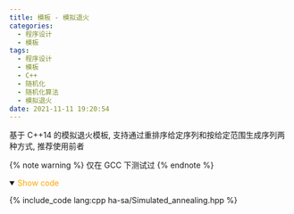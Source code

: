 ```yaml
---
title: 模板 - 模拟退火
categories:
  - 程序设计
  - 模板
tags:
  - 程序设计
  - 模板
  - C++
  - 随机化
  - 随机化算法
  - 模拟退火
date: 2021-11-11 19:20:54
---
```


基于 C++14 的模拟退火模板, 支持通过重排序给定序列和按给定范围生成序列两种方式, 推荐使用前者

{% note warning %}
仅在 GCC 下测试过
{% endnote %}

<!-- more -->

<details open>
<summary><font color='orange'>Show code</font></summary>

{% include_code lang:cpp ha-sa/Simulated_annealing.hpp %}

</details>
